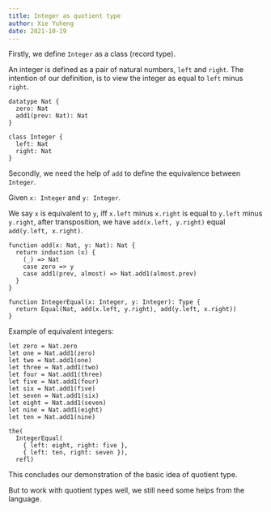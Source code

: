 ```yaml
---
title: Integer as quotient type
author: Xie Yuheng
date: 2021-10-19
---
```


Firstly, we define `Integer` as a class (record type).

An integer is defined as a pair of natural numbers, `left` and `right`.
The intention of our definition, is to view the integer as equal to `left` minus `right`.

```cicada
datatype Nat {
  zero: Nat
  add1(prev: Nat): Nat
}

class Integer {
  left: Nat
  right: Nat
}
```

Secondly, we need the help of `add` to define the equivalence between `Integer`.

Given `x: Integer` and `y: Integer`.

We say `x` is equivalent to `y`,
iff `x.left` minus `x.right` is equal to `y.left` minus `y.right`,
after transposition, we have `add(x.left, y.right)` equal `add(y.left, x.right)`.

```cicada
function add(x: Nat, y: Nat): Nat {
  return induction (x) {
    (_) => Nat
    case zero => y
    case add1(prev, almost) => Nat.add1(almost.prev)
  }
}

function IntegerEqual(x: Integer, y: Integer): Type {
  return Equal(Nat, add(x.left, y.right), add(y.left, x.right))
}
```

Example of equivalent integers:

```cicada
let zero = Nat.zero
let one = Nat.add1(zero)
let two = Nat.add1(one)
let three = Nat.add1(two)
let four = Nat.add1(three)
let five = Nat.add1(four)
let six = Nat.add1(five)
let seven = Nat.add1(six)
let eight = Nat.add1(seven)
let nine = Nat.add1(eight)
let ten = Nat.add1(nine)

the(
  IntegerEqual(
    { left: eight, right: five },
    { left: ten, right: seven }),
  refl)
```

This concludes our demonstration of the basic idea of quotient type.

But to work with quotient types well,
we still need some helps from the language.
